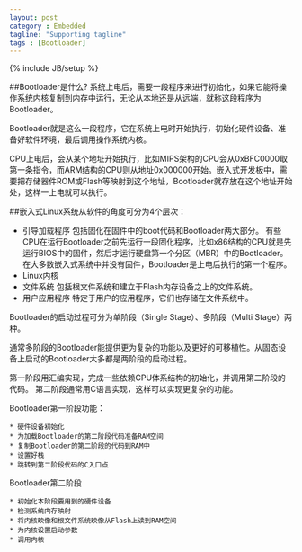 ```yaml
---
layout: post
category : Embedded
tagline: "Supporting tagline"
tags : [Bootloader]
---
```

{% include JB/setup %}

##Bootloader是什么?
系统上电后，需要一段程序来进行初始化，如果它能将操作系统内核复制到内存中运行，无论从本地还是从远端，就称这段程序为Bootloader。

Bootloader就是这么一段程序，它在系统上电时开始执行，初始化硬件设备、准备好软件环境，最后调用操作系统内核。

CPU上电后，会从某个地址开始执行，比如MIPS架构的CPU会从0xBFC0000取第一条指令，而ARM结构的CPU则从地址0x000000开始。嵌入式开发板中，需要把存储器件ROM或Flash等映射到这个地址，Bootloader就存放在这个地址开始处，这样一上电就可以执行。


##嵌入式Linux系统从软件的角度可分为4个层次：

* 引导加载程序
包括固化在固件中的boot代码和Bootloader两大部分。
有些CPU在运行Bootloader之前先运行一段固化程序，比如x86结构的CPU就是先运行BIOS中的固件，然后才运行硬盘第一个分区（MBR）中的Bootloader。在大多数嵌入式系统中并没有固件，Bootloader是上电后执行的第一个程序。
* Linux内核
* 文件系统 包括根文件系统和建立于Flash内存设备之上的文件系统。
* 用户应用程序 特定于用户的应用程序，它们也存储在文件系统中。


Bootloader的启动过程可分为单阶段（Single Stage）、多阶段（Multi Stage）两种。

通常多阶段的Bootloader能提供更为复杂的功能以及更好的可移植性。从固态设备上启动的Bootloader大多都是两阶段的启动过程。

第一阶段用汇编实现，完成一些依赖CPU体系结构的初始化，并调用第二阶段的代码。
第二阶段通常用C语言实现，这样可以实现更复杂的功能。

Bootloader第一阶段功能：

    * 硬件设备初始化
	* 为加载Bootloader的第二阶段代码准备RAM空间
	* 复制Bootloader的第二阶段的代码到RAM中
	* 设置好栈
	* 跳转到第二阶段代码的C入口点

Bootloader第二阶段

	* 初始化本阶段要用到的硬件设备
	* 检测系统内存映射
	* 将内核映像和根文件系统映像从Flash上读到RAM空间
	* 为内核设置启动参数
	* 调用内核
